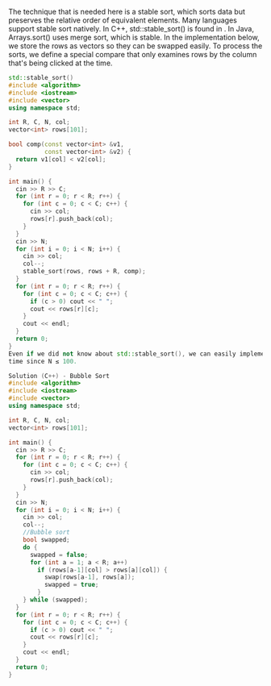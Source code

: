 The technique that is needed here is a stable sort, which sorts data but preserves the relative order of equivalent elements. 
Many languages support stable sort natively. In C++, std::stable_sort() is found in <algorithm>. In Java, Arrays.sort() uses 
merge sort, which is stable. In the implementation below, we store the rows as vectors so they can be swapped easily. 
To process the sorts, we define a special compare that only examines rows by the column that's being clicked at the time.

```cpp
std::stable_sort()
#include <algorithm>
#include <iostream>
#include <vector>
using namespace std;

int R, C, N, col;
vector<int> rows[101];

bool comp(const vector<int> &v1,
          const vector<int> &v2) {
  return v1[col] < v2[col];
}

int main() {
  cin >> R >> C;
  for (int r = 0; r < R; r++) {
    for (int c = 0; c < C; c++) {
      cin >> col;
      rows[r].push_back(col);
    }
  }
  cin >> N;
  for (int i = 0; i < N; i++) {
    cin >> col;
    col--;
    stable_sort(rows, rows + R, comp);
  }
  for (int r = 0; r < R; r++) {
    for (int c = 0; c < C; c++) {
      if (c > 0) cout << " ";
      cout << rows[r][c];
    }
    cout << endl;
  }
  return 0;
}
Even if we did not know about std::stable_sort(), we can easily implement an O(N2) bubble sort, which is stable and will run in 
time since N ≤ 100.

Solution (C++) - Bubble Sort
#include <algorithm>
#include <iostream>
#include <vector>
using namespace std;

int R, C, N, col;
vector<int> rows[101];

int main() {
  cin >> R >> C;
  for (int r = 0; r < R; r++) {
    for (int c = 0; c < C; c++) {
      cin >> col;
      rows[r].push_back(col);
    }
  }
  cin >> N;
  for (int i = 0; i < N; i++) {
    cin >> col;
    col--;
    //Bubble sort
    bool swapped;
    do {
      swapped = false;
      for (int a = 1; a < R; a++)
        if (rows[a-1][col] > rows[a][col]) {
          swap(rows[a-1], rows[a]);
          swapped = true;
        }
    } while (swapped);
  }
  for (int r = 0; r < R; r++) {
    for (int c = 0; c < C; c++) {
      if (c > 0) cout << " ";
      cout << rows[r][c];
    }
    cout << endl;
  }
  return 0;
}
```
